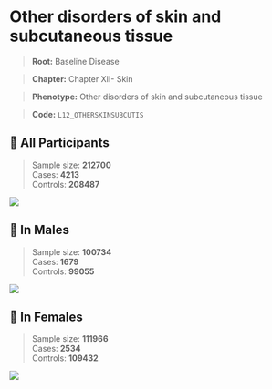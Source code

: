 # Other disorders of skin and subcutaneous tissue

> **Root:** Baseline Disease  

> **Chapter:** Chapter XII- Skin  

> **Phenotype:** Other disorders of skin and subcutaneous tissue  

> **Code:** `L12_OTHERSKINSUBCUTIS`

## 🧪 All Participants  
> Sample size: **212700**  
> Cases: **4213**  
> Controls: **208487**
<img src="/Disease/Figures/ALL/Baseline/L12_OTHERSKINSUBCUTIS.png"/>
<CsvTable src="/Disease/Data/ALL/Baseline/LG_L12_OTHERSKINSUBCUTIS.csv" label="🔍 View full results" />

## 👨 In Males  
> Sample size: **100734**  
> Cases: **1679**  
> Controls: **99055**
<img src="/Disease/Figures/Male/Baseline/L12_OTHERSKINSUBCUTIS.png"/>
<CsvTable src="/Disease/Data/Male/Baseline/LG_L12_OTHERSKINSUBCUTIS.csv" label="🔍 View full results" />

## 👩 In Females  
> Sample size: **111966**  
> Cases: **2534**  
> Controls: **109432**
<img src="/Disease/Figures/Female/Baseline/L12_OTHERSKINSUBCUTIS.png"/>
<CsvTable src="/Disease/Data/Female/Baseline/LG_L12_OTHERSKINSUBCUTIS.csv" label="🔍 View full results" />
